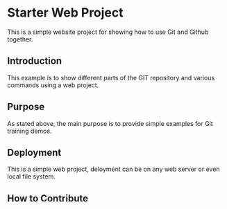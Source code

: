 # Starter Web Project

This is a simple website project for showing how to use Git and Github together.

## Introduction

This example is to show different parts of the GIT repository and various commands using a web project.

## Purpose

As stated above, the main purpose is to provide simple examples for Git training demos.

## Deployment

This is a simple web project, deloyment can be on any web server or even local file system.

## How to Contribute